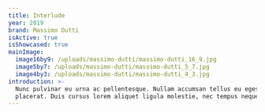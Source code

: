 ```yaml
---
title: Interlude
year: 2019
brand: Massimo Dutti
isActive: true
isShowcased: true
mainImage:
  image16by9: /uploads/massimo-dutti/massimo-dutti_16_9.jpg
  image5by7: /uploads/massimo-dutti/massimo-dutti_5_7.jpg
  image4by3: /uploads/massimo-dutti/massimo-dutti_4_3.jpg
introduction: >-
  Nunc pulvinar eu urna ac pellentesque. Nullam accumsan tellus eu egestas
  placerat. Duis cursus lorem aliquet ligula molestie, nec tempus neque dapibus.
---
```


